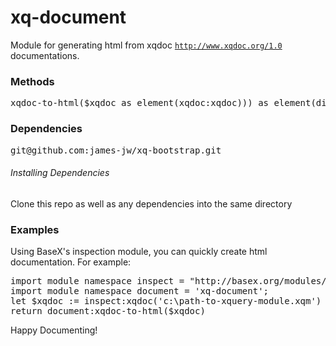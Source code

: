 # xq-document
Module for generating html from xqdoc <code>http://www.xqdoc.org/1.0</code> documentations.

<h3>Methods</h3>
<pre>
xqdoc-to-html($xqdoc as element(xqdoc:xqdoc))) as element(div)
</pre>

<h3>Dependencies</h3>
<pre>
git@github.com:james-jw/xq-bootstrap.git
</pre>

<h6>Installing Dependencies</h6>
Clone this repo as well as any dependencies into the same directory

<h3>Examples</h3>
Using BaseX's inspection module, you can quickly create html documentation. For example: <br />

<pre>
import module namespace inspect = "http://basex.org/modules/inspect";
import module namespace document = 'xq-document';
let $xqdoc := inspect:xqdoc('c:\path-to-xquery-module.xqm')
return document:xqdoc-to-html($xqdoc) 
</pre>

Happy Documenting!

